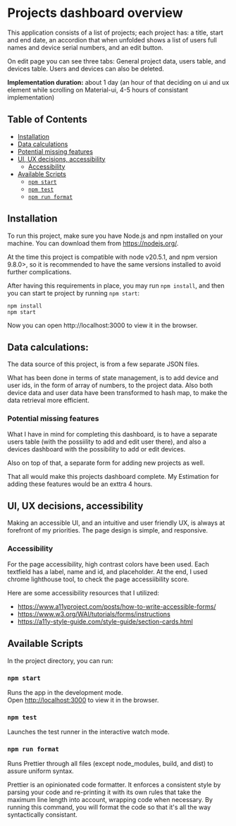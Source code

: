 # Projects dashboard overview

This application consists of a list of projects; each project has: a title, start and end date, an accordion that when unfolded shows a list of users full names and device serial numbers, and an edit button.

On edit page you can see three tabs:
General project data, users table, and devices table. Users and devices can also be deleted.

<b>Implementation duration:</b> about 1 day (an hour of that deciding on ui and ux element while scrolling on Material-ui, 4-5 hours of consistant implementation)


## Table of Contents
- [Installation](#installation)
- [Data calculations](#data-calculations)
- [Potential missing features](#Potential-missing-features)
- [UI, UX decisions, accessibility](#ui-ux-decisions-accessibility)
  - [Accessibility](#accessibility)
- [Available Scripts](#available-scripts)
  - [`npm start`](#npm-start)
  - [`npm test`](#npm-test)
  - [`npm run format`](#npm-run-format)

## Installation

To run this project, make sure you have Node.js and npm installed on your machine. You can download them from https://nodejs.org/.

At the time this project is compatible with node v20.5.1, and npm version 9.8.0>, so it is recommended to have the same versions installed to avoid further complications.

After having this requirements in place, you may run `npm install`, and then you can start te project by running `npm start`:

```console
npm install
npm start
```

Now you can open http://localhost:3000 to view it in the browser.

## Data calculations:

The data source of this project, is from a few separate JSON files.

What has been done in terms of state management, is to add device and user ids, in the form of array of numbers, to the project data.
Also both device data and user data have been transformed to hash map, to make the data retrieval more efficient.

### Potential missing features

What I have in mind for completing this dashboard, is to have a separate users table (with the possiility to add and edit user there), and also a devices dashboard with the possibility to add or edit devices.

Also on top of that, a separate form for adding new projects as well.

That all would make this projects dashboard complete. My Estimation for adding these features would be an exttra 4 hours.

## UI, UX decisions, accessibility

Making an accessible UI, and an intuitive and user friendly UX, is always at forefront of my priorities.
The page design is simple, and responsive.

### Accessibility

For the page accessibility, high contrast colors have been used.
Each textfield has a label, name and id, and placeholder.
At the end, I used chrome lighthouse tool, to check the page accessiibility score.

Here are some accessibility resources that I utilized:

* https://www.a11yproject.com/posts/how-to-write-accessible-forms/
* https://www.w3.org/WAI/tutorials/forms/instructions
* https://a11y-style-guide.com/style-guide/section-cards.html


## Available Scripts

In the project directory, you can run:

### `npm start`

Runs the app in the development mode.\
Open [http://localhost:3000](http://localhost:3000) to view it in the browser.

### `npm test`

Launches the test runner in the interactive watch mode.

### `npm run format`

Runs Prettier through all files (except node_modules, build, and dist) to assure uniform syntax.

Prettier is an opinionated code formatter. It enforces a consistent style by parsing your code and re-printing it with its own rules that take the maximum line length into account, wrapping code when necessary. By running this command, you will format the code so that it's all the way syntactically consistant.
